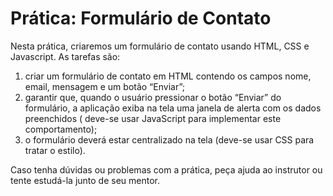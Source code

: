 # Prática: Formulário de Contato

Nesta prática, criaremos um formulário de contato usando HTML, CSS e Javascript. As tarefas são:

1. criar um formulário de contato em HTML contendo os campos nome, email, mensagem e um botão “Enviar”;
2. garantir que, quando o usuário pressionar o botão “Enviar” do formulário, a aplicação exiba na tela uma janela de alerta com os dados preenchidos ( deve-se usar JavaScript para implementar este comportamento);
3. o formulário deverá estar centralizado na tela (deve-se usar CSS para tratar o estilo).

Caso tenha dúvidas ou problemas com a prática, peça ajuda ao instrutor ou tente estudá-la junto de seu mentor.
